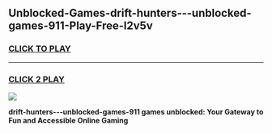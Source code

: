 
## Unblocked-Games-drift-hunters---unblocked-games-911-Play-Free-l2v5v
<h3>
<a href="https://premium76.site?title=drift-hunters---unblocked-games-911&ref=10A">CLICK TO PLAY</a></h3>
<hr>

<h3>
<a href="https://premium76.site?title=drift-hunters---unblocked-games-911&ref=10A">CLICK 2 PLAY</a>
  
</h3>

<a href="https://premium76.site?title=drift-hunters---unblocked-games-911&ref=10A"><img src="https://clearcache.store/games.png"></a>


**drift-hunters---unblocked-games-911 games unblocked: Your Gateway to Fun and Accessible Online Gaming**
